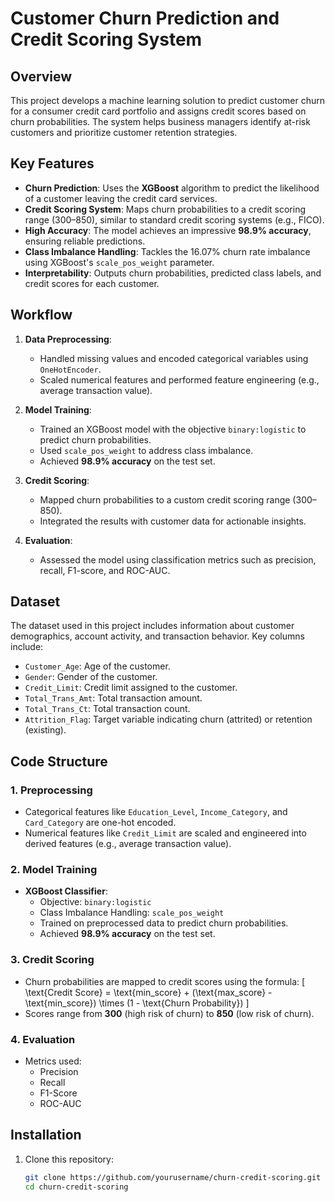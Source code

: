 # Customer Churn Prediction and Credit Scoring System

## **Overview**

This project develops a machine learning solution to predict customer churn for a consumer credit card portfolio and assigns credit scores based on churn probabilities. The system helps business managers identify at-risk customers and prioritize customer retention strategies.

## **Key Features**
- **Churn Prediction**: Uses the **XGBoost** algorithm to predict the likelihood of a customer leaving the credit card services.
- **Credit Scoring System**: Maps churn probabilities to a credit scoring range (300–850), similar to standard credit scoring systems (e.g., FICO).
- **High Accuracy**: The model achieves an impressive **98.9% accuracy**, ensuring reliable predictions.
- **Class Imbalance Handling**: Tackles the 16.07% churn rate imbalance using XGBoost's `scale_pos_weight` parameter.
- **Interpretability**: Outputs churn probabilities, predicted class labels, and credit scores for each customer.

## **Workflow**

1. **Data Preprocessing**:
    - Handled missing values and encoded categorical variables using `OneHotEncoder`.
    - Scaled numerical features and performed feature engineering (e.g., average transaction value).

2. **Model Training**:
    - Trained an XGBoost model with the objective `binary:logistic` to predict churn probabilities.
    - Used `scale_pos_weight` to address class imbalance.
    - Achieved **98.9% accuracy** on the test set.

3. **Credit Scoring**:
    - Mapped churn probabilities to a custom credit scoring range (300–850).
    - Integrated the results with customer data for actionable insights.

4. **Evaluation**:
    - Assessed the model using classification metrics such as precision, recall, F1-score, and ROC-AUC.

## **Dataset**

The dataset used in this project includes information about customer demographics, account activity, and transaction behavior. Key columns include:
- `Customer_Age`: Age of the customer.
- `Gender`: Gender of the customer.
- `Credit_Limit`: Credit limit assigned to the customer.
- `Total_Trans_Amt`: Total transaction amount.
- `Total_Trans_Ct`: Total transaction count.
- `Attrition_Flag`: Target variable indicating churn (attrited) or retention (existing).

## **Code Structure**

### **1. Preprocessing**
- Categorical features like `Education_Level`, `Income_Category`, and `Card_Category` are one-hot encoded.
- Numerical features like `Credit_Limit` are scaled and engineered into derived features (e.g., average transaction value).

### **2. Model Training**
- **XGBoost Classifier**:
    - Objective: `binary:logistic`
    - Class Imbalance Handling: `scale_pos_weight`
    - Trained on preprocessed data to predict churn probabilities.
    - Achieved **98.9% accuracy** on the test set.

### **3. Credit Scoring**
- Churn probabilities are mapped to credit scores using the formula:
    \[
    \text{Credit Score} = \text{min\_score} + (\text{max\_score} - \text{min\_score}) \times (1 - \text{Churn Probability})
    \]
- Scores range from **300** (high risk of churn) to **850** (low risk of churn).

### **4. Evaluation**
- Metrics used:
  - Precision
  - Recall
  - F1-Score
  - ROC-AUC

## **Installation**

1. Clone this repository:
   ```bash
   git clone https://github.com/yourusername/churn-credit-scoring.git
   cd churn-credit-scoring
